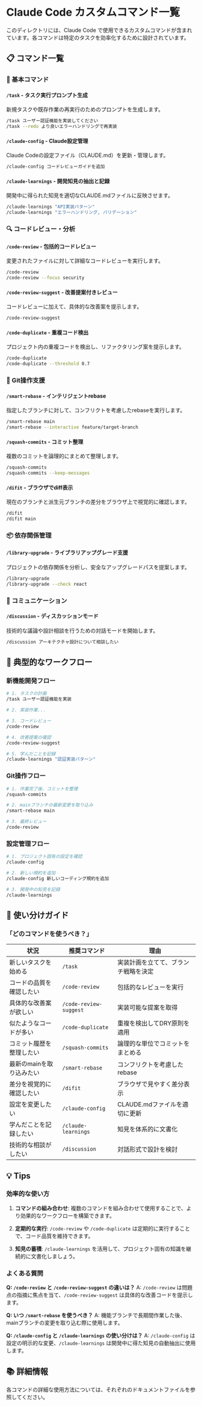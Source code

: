 # Claude Code カスタムコマンド一覧

このディレクトリには、Claude Code で使用できるカスタムコマンドが含まれています。各コマンドは特定のタスクを効率化するために設計されています。

## 📋 コマンド一覧

### 🎯 基本コマンド

#### `/task` - タスク実行プロンプト生成
新規タスクや既存作業の再実行のためのプロンプトを生成します。
```bash
/task ユーザー認証機能を実装してください
/task --redo より良いエラーハンドリングで再実装
```

#### `/claude-config` - Claude設定管理
Claude Codeの設定ファイル（CLAUDE.md）を更新・管理します。
```bash
/claude-config コードレビューガイドを追加
```

#### `/claude-learnings` - 開発知見の抽出と記録
開発中に得られた知見を適切なCLAUDE.mdファイルに反映させます。
```bash
/claude-learnings "API実装パターン"
/claude-learnings "エラーハンドリング, バリデーション"
```

### 🔍 コードレビュー・分析

#### `/code-review` - 包括的コードレビュー
変更されたファイルに対して詳細なコードレビューを実行します。
```bash
/code-review
/code-review --focus security
```

#### `/code-review-suggest` - 改善提案付きレビュー
コードレビューに加えて、具体的な改善案を提示します。
```bash
/code-review-suggest
```

#### `/code-duplicate` - 重複コード検出
プロジェクト内の重複コードを検出し、リファクタリング案を提示します。
```bash
/code-duplicate
/code-duplicate --threshold 0.7
```

### 🔧 Git操作支援

#### `/smart-rebase` - インテリジェントrebase
指定したブランチに対して、コンフリクトを考慮したrebaseを実行します。
```bash
/smart-rebase main
/smart-rebase --interactive feature/target-branch
```

#### `/squash-commits` - コミット整理
複数のコミットを論理的にまとめて整理します。
```bash
/squash-commits
/squash-commits --keep-messages
```

#### `/difit` - ブラウザでdiff表示
現在のブランチと派生元ブランチの差分をブラウザ上で視覚的に確認します。
```bash
/difit
/difit main
```

### 📦 依存関係管理

#### `/library-upgrade` - ライブラリアップグレード支援
プロジェクトの依存関係を分析し、安全なアップグレードパスを提案します。
```bash
/library-upgrade
/library-upgrade --check react
```

### 💬 コミュニケーション

#### `/discussion` - ディスカッションモード
技術的な議論や設計相談を行うための対話モードを開始します。
```bash
/discussion アーキテクチャ設計について相談したい
```

## 🔄 典型的なワークフロー

### 新機能開発フロー
```bash
# 1. タスクの計画
/task ユーザー認証機能を実装

# 2. 実装作業...

# 3. コードレビュー
/code-review

# 4. 改善提案の確認
/code-review-suggest

# 5. 学んだことを記録
/claude-learnings "認証実装パターン"
```

### Git操作フロー
```bash
# 1. 作業完了後、コミットを整理
/squash-commits

# 2. mainブランチの最新変更を取り込み
/smart-rebase main

# 3. 最終レビュー
/code-review
```

### 設定管理フロー
```bash
# 1. プロジェクト固有の設定を確認
/claude-config

# 2. 新しい規約を追加
/claude-config 新しいコーディング規約を追加

# 3. 開発中の知見を記録
/claude-learnings
```

## 🎯 使い分けガイド

### 「どのコマンドを使うべき？」

| 状況 | 推奨コマンド | 理由 |
|------|------------|------|
| 新しいタスクを始める | `/task` | 実装計画を立てて、ブランチ戦略を決定 |
| コードの品質を確認したい | `/code-review` | 包括的なレビューを実行 |
| 具体的な改善案が欲しい | `/code-review-suggest` | 実装可能な提案を取得 |
| 似たようなコードが多い | `/code-duplicate` | 重複を検出してDRY原則を適用 |
| コミット履歴を整理したい | `/squash-commits` | 論理的な単位でコミットをまとめる |
| 最新のmainを取り込みたい | `/smart-rebase` | コンフリクトを考慮したrebase |
| 差分を視覚的に確認したい | `/difit` | ブラウザで見やすく差分表示 |
| 設定を変更したい | `/claude-config` | CLAUDE.mdファイルを適切に更新 |
| 学んだことを記録したい | `/claude-learnings` | 知見を体系的に文書化 |
| 技術的な相談がしたい | `/discussion` | 対話形式で設計を検討 |

## 💡 Tips

### 効率的な使い方

1. **コマンドの組み合わせ**: 複数のコマンドを組み合わせて使用することで、より効果的なワークフローを構築できます。

2. **定期的な実行**: `/code-review` や `/code-duplicate` は定期的に実行することで、コード品質を維持できます。

3. **知見の蓄積**: `/claude-learnings` を活用して、プロジェクト固有の知識を継続的に文書化しましょう。

### よくある質問

**Q: `/code-review` と `/code-review-suggest` の違いは？**
A: `/code-review` は問題点の指摘に焦点を当て、`/code-review-suggest` は具体的な改善コードを提示します。

**Q: いつ `/smart-rebase` を使うべき？**
A: 機能ブランチで長期間作業した後、mainブランチの変更を取り込む際に使用します。

**Q: `/claude-config` と `/claude-learnings` の使い分けは？**
A: `/claude-config` は設定の明示的な変更、`/claude-learnings` は開発中に得た知見の自動抽出に使用します。

## 📚 詳細情報

各コマンドの詳細な使用方法については、それぞれのドキュメントファイルを参照してください。
